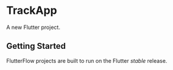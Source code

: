 # TrackApp

A new Flutter project.

## Getting Started

FlutterFlow projects are built to run on the Flutter _stable_ release.
